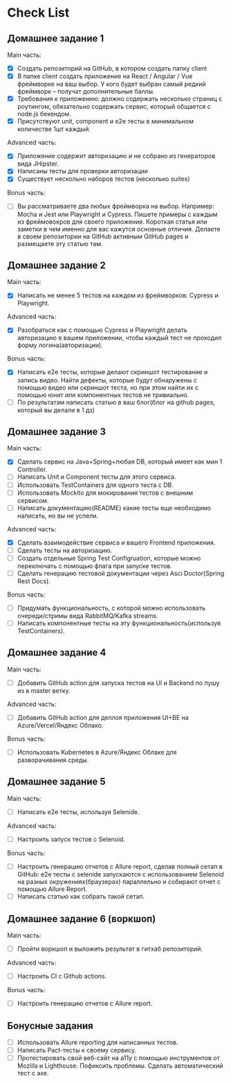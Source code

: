 # Check List
## Домашнее задание 1
Main часть:

- [x] Создать репозиторий на GitHub, в котором создать папку client
- [x] В папке client создать приложение на React / Angular / Vue фреймворке на ваш выбор. У кого будет выбран самый редкий фреймворк – получат дополнительные баллы.
- [x] Требования к приложению: должно содержать несколько страниц с роутингом, обязательно содержать сервис, который общается с node.js бекендом.
- [x] Присутствуют unit, component и e2e тесты в минимальном количестве 1шт каждый.

Advanced часть:

- [x] Приложение содержит авторизацию и не собрано из генераторов вида JHipster.
- [x] Написаны тесты для проверки авторизации
- [x] Существует нескольно наборов тестов (несколько suites)

Bonus часть:

- [ ] Вы рассматриваете два любых фреймворка на выбор. Например: Mocha и Jest или Playwright и Cypress. Пишете примеры с каждым из фреймовокров для своего приложения. Короткая статья или заметки в чем именно для вас кажутся основные отличия.
Делаете в своем репозитории на GitHub активным GitHub pages и размещаете эту статью там.
## Домашнее задание 2

Main часть:

- [x] Написать не менее 5 тестов на каждом из фреймворков: Cypress и Playwright.

Advanced часть:

- [x] Разобраться как с помощью Cypress и Playwright делать авторизацию в вашем приложении, чтобы каждый тест не проходил форму логина(авторизации).

Bonus часть:

- [x] Написать e2e тесты, которые делают скриншот тестирование и запись видео. Найти дефекты, которые будут обнаружены с помощью видео или скриншот теста, но при этом найти их с помощью юнит или компонентных тестов не тривиально.
- [ ] По результатам написать статью в ваш блог(блог на github pages, который вы делали в 1 дз)

## Домашнее задание 3

 Main часть:
 
 - [x] Сделать сервис на Java+Spring+любая DB, который имеет как мин 1 Controller. 
 - [ ] Написать Unit и Component тесты для этого сервиса. 
 - [ ] Использовать TestContainers для одного теста с DB. 
 - [ ] Использовать Mockito для мокирования тестов с внешним сервисом. 
 - [ ] Написать документацию(README) какие тесты еще необходимо написать, но вы не успели.

Advanced часть: 

- [x] Сделать взаимодействие сервиса и вашего Frontend приложения. 
- [ ] Сделать тесты на авторизацию. 
- [ ] Создать отдельные Spring Test Configruation, которые можно переключать с помощью флага при запуске тестов. 
- [ ] Сделать генерацию тестовой документации через Asci Doctor(Spring Rest Docs).

Bonus часть:

- [ ] Придумать функциональность, с которой можно использовать очереди/стримы вида RabbitMQ/Kafka streams. 
- [ ] Написать компонентные тесты на эту функциональность(используя TestContainers).
## Домашнее задание 4
 Main часть:

- [ ] Добавить GitHub action для запуска тестов на UI и Backend по пушу из в master ветку.

Advanced часть:

- [ ] Добавить GitHub action для деплоя приложения UI+BE на Azure/Vercel/Яндекс Облако.

Bonus часть:

- [ ] Использовать Kubernetes в Azure/Яндекс Облаке для разворачивания среды.
## Домашнее задание 5
Main часть:

- [ ] Написать e2e тесты, используя Selenide.

Advanced часть:

- [ ] Настроить запуск тестов с Selenoid.

Bonus часть:

- [ ] Настроить генерацию отчетов с Allure report, сделав полный сетап в GitHub: e2e тесты с selenide запускаются с использованием Selenoid на разных окружениях(браузерах) параллельно и собирают отчет с помощью Allure Report.
- [ ] Написать статью как собрать такой сетап.

## Домашнее задание 6 (воркшоп)

Main часть:

- [ ] Пройти воркшоп и выложить результат в гитхаб репозиторий.

Advanced часть:

- [ ] Настроить CI с Github actions.

Bonus часть:

- [ ] Настроить генерацию отчетов с Allure report.

## Бонусные задания

- [ ] Использовать Allure reporting для написанных тестов.
- [ ] Написать Pact-тесты к своему сервису.
- [ ] Протестировать свой веб-сайт на а11y с помощью инструментов от Mozilla и Lighthouse. Пофиксить проблемы. Сделать автоматический тест с axe.
